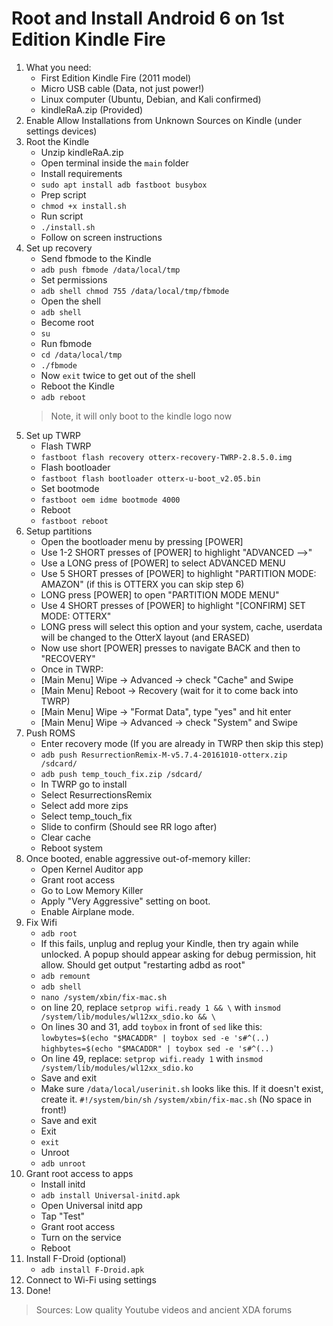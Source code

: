 # Root and Install Android 6 on 1st Edition Kindle Fire

1. What you need:
	- First Edition Kindle Fire (2011 model)
	- Micro USB cable (Data, not just power!)
	- Linux computer (Ubuntu, Debian, and Kali confirmed)
	- kindleRaA.zip (Provided)
2. Enable Allow Installations from Unknown Sources on Kindle (under settings devices)
3. Root the Kindle
	- Unzip kindleRaA.zip
	- Open terminal inside the `main` folder
	- Install requirements 
	- `sudo apt install adb fastboot busybox`
	- Prep script 
	- `chmod +x install.sh`
	- Run script 
	- `./install.sh`
	- Follow on screen instructions
4. Set up recovery
	- Send fbmode to the Kindle 
	- `adb push fbmode /data/local/tmp`
	- Set permissions 
	- `adb shell chmod 755 /data/local/tmp/fbmode`
	- Open the shell 
	- `adb shell`
	- Become root 
	- `su`
	- Run fbmode 
	- `cd /data/local/tmp`
	- `./fbmode` 
	- Now `exit` twice to get out of the shell
	- Reboot the Kindle 
	- `adb reboot`
	>Note, it will only boot to the kindle logo now
1. Set up TWRP
	- Flash TWRP 
	- `fastboot flash recovery otterx-recovery-TWRP-2.8.5.0.img`
	- Flash bootloader 
	- `fastboot flash bootloader otterx-u-boot_v2.05.bin`
	- Set bootmode 
	- `fastboot oem idme bootmode 4000`
	- Reboot 
	- `fastboot reboot`
1. Setup partitions
	- Open the bootloader menu by pressing [POWER]
	- Use 1-2 SHORT presses of [POWER] to highlight "ADVANCED -->"
	- Use a LONG press of [POWER] to select ADVANCED MENU
	- Use 5 SHORT presses of [POWER] to highlight "PARTITION MODE: AMAZON" (if this is OTTERX you can skip step 6)
	- LONG press [POWER] to open "PARTITION MODE MENU"
	- Use 4 SHORT presses of [POWER] to highlight "[CONFIRM] SET MODE: OTTERX"
	- LONG press will select this option and your system, cache, userdata will be changed to the OtterX layout (and ERASED)
	- Now use short [POWER] presses to navigate BACK and then to "RECOVERY"
	- Once in TWRP:
	- [Main Menu] Wipe -> Advanced -> check "Cache" and Swipe
	- [Main Menu] Reboot -> Recovery (wait for it to come back into TWRP)
	- [Main Menu] Wipe -> "Format Data", type "yes" and hit enter
	- [Main Menu] Wipe -> Advanced -> check "System" and Swipe
2. Push ROMS
	- Enter recovery mode (If you are already in TWRP then skip this step)
	- `adb push ResurrectionRemix-M-v5.7.4-20161010-otterx.zip /sdcard/`
	- `adb push temp_touch_fix.zip /sdcard/`
	- In TWRP go to install
	- Select ResurrectionsRemix
	- Select add more zips
	- Select temp_touch_fix
	- Slide to confirm (Should see RR logo after)
    - Clear cache
    - Reboot system
3. Once booted, enable aggressive out-of-memory killer:
    - Open Kernel Auditor app
    - Grant root access
    - Go to Low Memory Killer
    - Apply "Very Aggressive" setting on boot.
    - Enable Airplane mode.
4. Fix Wifi
	- `adb root` 
	- If this fails, unplug and replug your Kindle, then try again while unlocked. A popup should appear asking for debug permission, hit allow. Should get output "restarting adbd as root"
	- `adb remount`
	- `adb shell`
	- `nano /system/xbin/fix-mac.sh`
	- on line 20, replace `setprop wifi.ready 1 && \` with `insmod /system/lib/modules/wl12xx_sdio.ko && \`
	- On lines 30 and 31, add `toybox` in front of `sed` like this: `lowbytes=$(echo "$MACADDR" | toybox sed -e 's#^(..)` `highbytes=$(echo "$MACADDR" | toybox sed -e 's#^(..)`
	- On line 49, replace: `setprop wifi.ready 1` with `insmod /system/lib/modules/wl12xx_sdio.ko`
	- Save and exit
	- Make sure `/data/local/userinit.sh` looks like this. If it doesn't exist, create it.
		`#!/system/bin/sh`
		`/system/xbin/fix-mac.sh`
		(No space in front!)
	- Save and exit
	- Exit 
	- `exit`
	- Unroot 
	- `adb unroot`
1. Grant root access to apps
	- Install initd 
	- `adb install Universal-initd.apk`
	- Open Universal initd app
    - Tap "Test"
    - Grant root access
    - Turn on the service
    - Reboot
2. Install F-Droid (optional)
	- `adb install F-Droid.apk`
3. Connect to Wi-Fi using settings
4. Done!

>Sources: Low quality Youtube videos and ancient XDA forums

